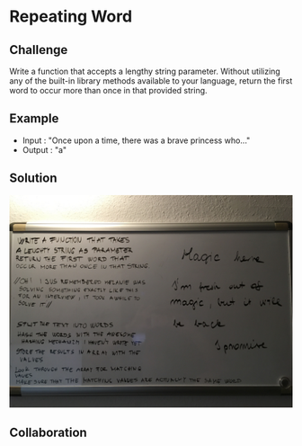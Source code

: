 # Repeating Word
## Challenge

Write a function that accepts a lengthy string parameter.
Without utilizing any of the built-in library methods available to your language, return the first word to occur more than once in that provided string.

## Example

 - Input : "Once upon a time, there was a brave princess who..."
 - Output : "a"


## Solution

![whiteboard31](assets/whiteboard31.jpg)

## Collaboration

